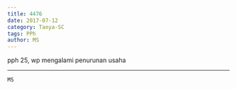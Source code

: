 ```yaml
---
title: 4476
date: 2017-07-12
category: Tanya-SC
tags: PPh
author: MS
---
```


pph 25, wp mengalami penurunan usaha

---



`MS`
